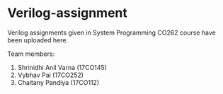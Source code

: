 # Verilog-assignment

Verilog assignments given in System Programming CO262 course have been uploaded here.

Team members:

1. Shrinidhi Anil Varna (17CO145)
2. Vybhav Pai (17CO252)
3. Chaitany Pandiya (17CO112)

